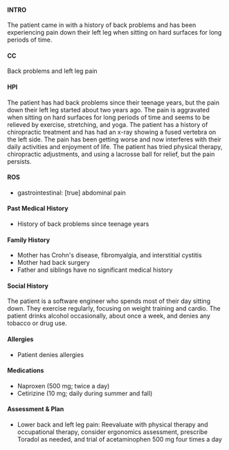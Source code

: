 #### INTRO 
The patient came in with a history of back problems and has been experiencing pain down their left leg when sitting on hard surfaces for long periods of time. 

#### CC 
Back problems and left leg pain 

#### HPI 
The patient has had back problems since their teenage years, but the pain down their left leg started about two years ago. The pain is aggravated when sitting on hard surfaces for long periods of time and seems to be relieved by exercise, stretching, and yoga. The patient has a history of chiropractic treatment and has had an x-ray showing a fused vertebra on the left side. The pain has been getting worse and now interferes with their daily activities and enjoyment of life. The patient has tried physical therapy, chiropractic adjustments, and using a lacrosse ball for relief, but the pain persists.

#### ROS 
- gastrointestinal: [true] abdominal pain 

#### Past Medical History 
- History of back problems since teenage years

#### Family History 
- Mother has Crohn's disease, fibromyalgia, and interstitial cystitis
- Mother had back surgery
- Father and siblings have no significant medical history

#### Social History 
The patient is a software engineer who spends most of their day sitting down. They exercise regularly, focusing on weight training and cardio. The patient drinks alcohol occasionally, about once a week, and denies any tobacco or drug use.

#### Allergies 
- Patient denies allergies

#### Medications 
- Naproxen (500 mg; twice a day)
- Cetirizine (10 mg; daily during summer and fall)

#### Assessment & Plan 
- Lower back and left leg pain: Reevaluate with physical therapy and occupational therapy, consider ergonomics assessment, prescribe Toradol as needed, and trial of acetaminophen 500 mg four times a day

